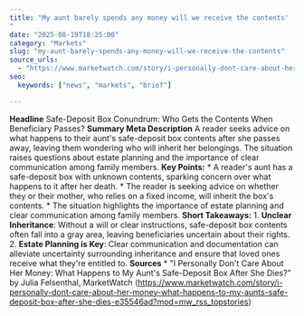```yaml
---
title: "My aunt barely spends any money will we receive the contents'"
date: "2025-08-19T18:25:00"
category: "Markets"
slug: "my-aunt-barely-spends-any-money-will-we-receive-the-contents"
source_urls:
  - "https://www.marketwatch.com/story/i-personally-dont-care-about-her-money-what-happens-to-my-aunts-safe-deposit-box-after-she-dies-e35546ad?mod=mw_rss_topstories"
seo:
  keywords: ["news", "markets", "brief"]

---
```

**Headline** Safe-Deposit Box Conundrum: Who Gets the Contents When Beneficiary Passes?  **Summary Meta Description** A reader seeks advice on what happens to their aunt's safe-deposit box contents after she passes away, leaving them wondering who will inherit her belongings. The situation raises questions about estate planning and the importance of clear communication among family members.  **Key Points:**  * A reader's aunt has a safe-deposit box with unknown contents, sparking concern over what happens to it after her death. * The reader is seeking advice on whether they or their mother, who relies on a fixed income, will inherit the box's contents. * The situation highlights the importance of estate planning and clear communication among family members.  **Short Takeaways:**  1. **Unclear Inheritance**: Without a will or clear instructions, safe-deposit box contents often fall into a gray area, leaving beneficiaries uncertain about their rights. 2. **Estate Planning is Key**: Clear communication and documentation can alleviate uncertainty surrounding inheritance and ensure that loved ones receive what they're entitled to.  **Sources** * "I Personally Don't Care About Her Money: What Happens to My Aunt's Safe-Deposit Box After She Dies?" by Julia Felsenthal, MarketWatch (https://www.marketwatch.com/story/i-personally-dont-care-about-her-money-what-happens-to-my-aunts-safe-deposit-box-after-she-dies-e35546ad?mod=mw_rss_topstories) 

